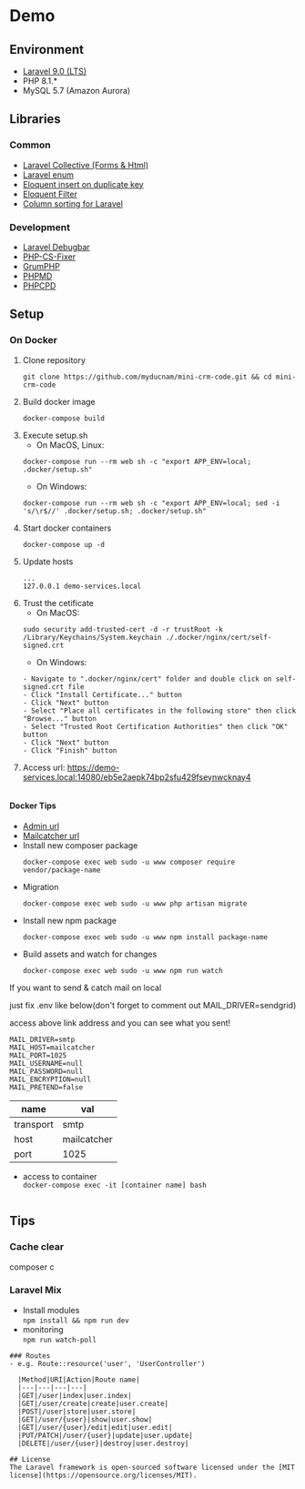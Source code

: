 # Demo


## Environment
- [Laravel 9.0 (LTS)](https://laravel.com/docs/9.x/)
- PHP 8.1.*
- MySQL 5.7 (Amazon Aurora)

## Libraries
### Common
- [Laravel Collective (Forms & Html)](https://laravelcollective.com/docs/6.0/html)
- [Laravel enum](https://github.com/BenSampo/laravel-enum)
- [Eloquent insert on duplicate key](https://github.com/guidocella/eloquent-insert-on-duplicate-key)
- [Eloquent Filter](https://github.com/Tucker-Eric/EloquentFilter)
- [Column sorting for Laravel](https://github.com/Kyslik/column-sortable)
### Development
- [Laravel Debugbar](https://github.com/barryvdh/laravel-debugbar)
- [PHP-CS-Fixer](https://github.com/FriendsOfPHP/PHP-CS-Fixer)
- [GrumPHP](https://github.com/phpro/grumphp)
- [PHPMD](https://github.com/phpmd/phpmd)
- [PHPCPD](https://github.com/sebastianbergmann/phpcpd)

## Setup
### On Docker
1. Clone repository 
    ```shell
    git clone https://github.com/myducnam/mini-crm-code.git && cd mini-crm-code
    ```
2. Build docker image
    ```shell
    docker-compose build
    ```
3. Execute setup.sh
    - On MacOS, Linux:
    ```shell
    docker-compose run --rm web sh -c "export APP_ENV=local; .docker/setup.sh"
    ```
    - On Windows:
    ```shell
    docker-compose run --rm web sh -c "export APP_ENV=local; sed -i 's/\r$//' .docker/setup.sh; .docker/setup.sh"
    ```
4. Start docker containers
    ```shell
    docker-compose up -d
    ```
5. Update hosts
    ```
    ...
    127.0.0.1 demo-services.local
    ```
6. Trust the cetificate
    - On MacOS:
    ```shell
    sudo security add-trusted-cert -d -r trustRoot -k /Library/Keychains/System.keychain ./.docker/nginx/cert/self-signed.crt
    ```
    - On Windows:
    ```shell
    - Navigate to ".docker/nginx/cert" folder and double click on self-signed.crt file
    - Click "Install Certificate..." button
    - Click "Next" button
    - Select "Place all certificates in the following store" then click "Browse..." button
    - Select "Trusted Root Certification Authorities" then click "OK" button
    - Click "Next" button
    - Click "Finish" button
    ```
7. Access url: https://demo-services.local:14080/eb5e2aepk74bp2sfu429fseynwcknay4
    ```
#### Docker Tips
- [Admin url](https://demo-services.local:14080/eb5e2aepk74bp2sfu429fseynwcknay4)
- [Mailcatcher url](http://localhost:14088/)
- Install new composer package
    ```shell
    docker-compose exec web sudo -u www composer require vendor/package-name
    ```
- Migration  
    ```shell
    docker-compose exec web sudo -u www php artisan migrate
    ```
- Install new npm package
    ```shell
    docker-compose exec web sudo -u www npm install package-name
    ```
- Build assets and watch for changes
    ```shell
    docker-compose exec web sudo -u www npm run watch
    ```

If you want to send & catch mail on local 

just fix .env like below(don't forget to comment out MAIL_DRIVER=sendgrid)

access above link address and you can see what you sent!
```
MAIL_DRIVER=smtp 
MAIL_HOST=mailcatcher
MAIL_PORT=1025
MAIL_USERNAME=null
MAIL_PASSWORD=null
MAIL_ENCRYPTION=null
MAIL_PRETEND=false
```

  |name|val|
  |---|---|
  |transport|smtp|
  |host|mailcatcher|
  |port|1025|
- access to container  
`docker-compose exec -it [container name] bash`


    ```

## Tips
### Cache clear
composer c
### Laravel Mix
- Install modules  
`npm install && npm run dev`
- monitoring  
`npm run watch-poll`

```
### Routes
- e.g. Route::resource('user', 'UserController')

  |Method|URI|Action|Route name|
  |---|---|---|---|
  |GET|/user|index|user.index|
  |GET|/user/create|create|user.create|
  |POST|/user|store|user.store|
  |GET|/user/{user}|show|user.show|
  |GET|/user/{user}/edit|edit|user.edit|
  |PUT/PATCH|/user/{user}|update|user.update|
  |DELETE|/user/{user}|destroy|user.destroy|

## License
The Laravel framework is open-sourced software licensed under the [MIT license](https://opensource.org/licenses/MIT).
